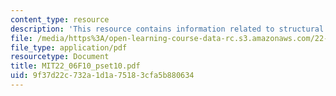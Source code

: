 ```yaml
---
content_type: resource
description: 'This resource contains information related to structural mechanics. '
file: /media/https%3A/open-learning-course-data-rc.s3.amazonaws.com/22-06-engineering-of-nuclear-systems-fall-2010/9f37d22c732a1d1a75183cfa5b880634_MIT22_06F10_pset10.pdf
file_type: application/pdf
resourcetype: Document
title: MIT22_06F10_pset10.pdf
uid: 9f37d22c-732a-1d1a-7518-3cfa5b880634
---
```

